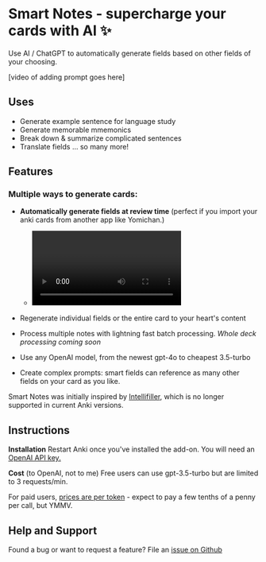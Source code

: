 # **Smart Notes** - supercharge your cards with AI ✨

Use AI / ChatGPT to automatically generate fields based on other fields of your choosing.

[video of adding prompt goes here]

## Uses

- Generate example sentence for language study
- Generate memorable mmemonics
- Break down & summarize complicated sentences
- Translate fields
  ... so many more!

## Features

### Multiple ways to generate cards:

- **Automatically generate fields at review time** (perfect if you import your anki cards from another app like Yomichan.)
  - <video>
- Regenerate individual fields or the entire card to your heart's content
- Process multiple notes with lightning fast batch processing. _Whole deck processing coming soon_

- Use any OpenAI model, from the newest gpt-4o to cheapest 3.5-turbo
- Create complex prompts: smart fields can reference as many other fields on your card as you like.

Smart Notes was initially inspired by <a href="https://ankiweb.net/shared/info/1416178071">Intellifiller</a>, which is no longer supported in current Anki versions.

## Instructions

**Installation**
Restart Anki once you've installed the add-on. You will need an <a href="https://platform.openai.com/api-keys">OpenAI API key.</a>

**Cost** (to OpenAI, not to me)
Free users can use gpt-3.5-turbo but are limited to 3 requests/min.

For paid users, <a href="https://openai.com/api/pricing/">prices are per token</a> - expect to pay a few tenths of a penny per call, but YMMV.

## Help and Support

Found a bug or want to request a feature? File an <a href="https://github.com/piazzatron/anki-smart-notes/issues"> issue on Github </a>
